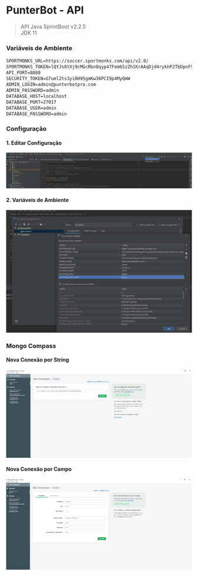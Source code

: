 # PunterBot - API
> API Java  SprintBoot v2.2.5  
> JDK 11

### Variáveis de Ambiente
```
SPORTMONKS_URL=https://soccer.sportmonks.com/api/v2.0/
SPORTMONKS_TOKEN=lQYJs0tXj9cMGcRbn8qyp47Fem6SzZh1KrAAqDjd4rykhP2TbDpnF5rcomGp
API_PORT=8080
SECURITY_TOKEN=G7uml2ts3yi8H95gmKw36PCI9p4MyQmW
ADMIN_LOGIN=admin@punterbotpro.com
ADMIN_PASSWORD=admin
DATABASE_HOST=localhost
DATABASE_PORT=27017
DATABASE_USER=admin
DATABASE_PASSWORD=admin
```


### Configuração
#### 1. Editar Configuração 
![edit-configurations](/docs/edit-configurations.png?raw=true "Edit Configuration")

#### 2. Variáveis de Ambiente
![environment-variables-values](/docs/environment-variables-values.png?raw=true "Envrionment Variables")

### Mongo Compass
#### Nova Conexão por String  
![new-connetion-string](/docs/new-connetion-string.png?raw=true "New Connection String")

#### Nova Conexão por Campo
![new-connetion-fields](/docs/new-connetion-fields.png?raw=true "New Connection Fields")

